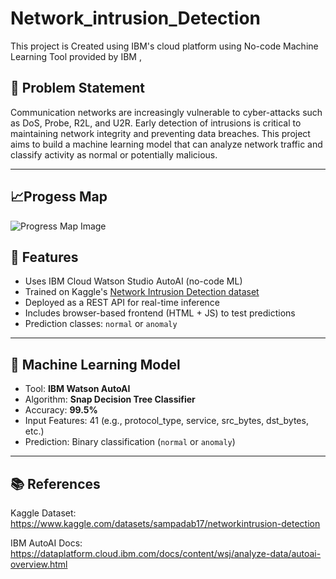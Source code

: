 # Network_intrusion_Detection
This project is Created using IBM's cloud platform using No-code Machine Learning Tool provided by IBM ,

## 📌 Problem Statement

Communication networks are increasingly vulnerable to cyber-attacks such as DoS, Probe, R2L, and U2R. Early detection of intrusions is critical to maintaining network integrity and preventing data breaches. This project aims to build a machine learning model that can analyze network traffic and classify activity as normal or potentially malicious.

---
## 📈Progess Map

![Progress Map Image](screenshot(21).png)


## 🚀 Features

- Uses IBM Cloud Watson Studio AutoAI (no-code ML)
- Trained on Kaggle's [Network Intrusion Detection dataset](https://www.kaggle.com/datasets/sampadab17/networkintrusion-detection)
- Deployed as a REST API for real-time inference
- Includes browser-based frontend (HTML + JS) to test predictions
- Prediction classes: `normal` or `anomaly`

---

## 🧠 Machine Learning Model

- Tool: **IBM Watson AutoAI**
- Algorithm: **Snap Decision Tree Classifier**
- Accuracy: **99.5%**
- Input Features: 41 (e.g., protocol_type, service, src_bytes, dst_bytes, etc.)
- Prediction: Binary classification (`normal` or `anomaly`)

---

## 📚 References
Kaggle Dataset: https://www.kaggle.com/datasets/sampadab17/networkintrusion-detection

IBM AutoAI Docs: https://dataplatform.cloud.ibm.com/docs/content/wsj/analyze-data/autoai-overview.html

